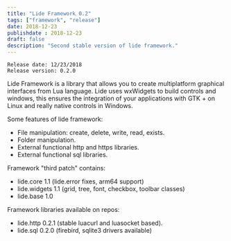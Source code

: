 ```yaml
---
title: "Lide Framework 0.2"
tags: ["framework", "release"]
date: 2018-12-23
publishdate : 2018-12-23
draft: false
description: "Second stable version of lide framework."
---
```


```
Release date: 12/23/2018
Release version: 0.2.0
```

Lide Framework is a library that allows you to create multiplatform 
graphical interfaces from Lua language. Lide uses wxWidgets to build 
controls and windows, this ensures the integration of your 
applications with GTK + on Linux and really native controls in Windows.	

Some features of lide framework:

- File manipulation: create, delete, write, read, exists.
- Folder manipulation.
- External functional http and https libraries.
- External functional sql libraries.


Framework "third patch" contains:

- lide.core 1.1 (lide.error fixes, arm64 support)
- lide.widgets 1.1 (grid, tree, font, checkbox, toolbar classes)
- lide.base 1.0 

Framework libraries available on repos:

- lide.http 0.2.1 (stable luacurl and luasocket based).
- lide.sql 0.2.0 (firebird, sqlite3 drivers available)

